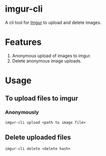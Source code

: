 # imgur-cli
A cli tool for [Imgur](https://imgur.com) to upload and delete images.

# Features
1. Anonymous upload of images to imgur.
2. Delete anonymous image uploads.

# Usage

## To upload files to imgur 

### Anonymously
```
imgur-cli upload <path to image file>
```

## Delete uploaded files
```
imgur-cli delete <delete hash>
```